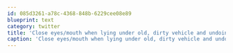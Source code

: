 ```yaml
---
id: 085d3261-a78c-4368-848b-6229cee08e89
blueprint: text
category: twitter
title: 'Close eyes/mouth when lying under old, dirty vehicle and undoing bolts w/ air wrench.  Can still taste rust+dirt #thingsiforgetuntiltoolate'
caption: 'Close eyes/mouth when lying under old, dirty vehicle and undoing bolts w/ air wrench.  Can still taste rust+dirt <span class="hashtag hashtag_local">#<a href="http://tweettemp.darylchymko.ca/?tag=thingsiforgetuntiltoolate">thingsiforgetuntiltoolate</a>'
---
```

